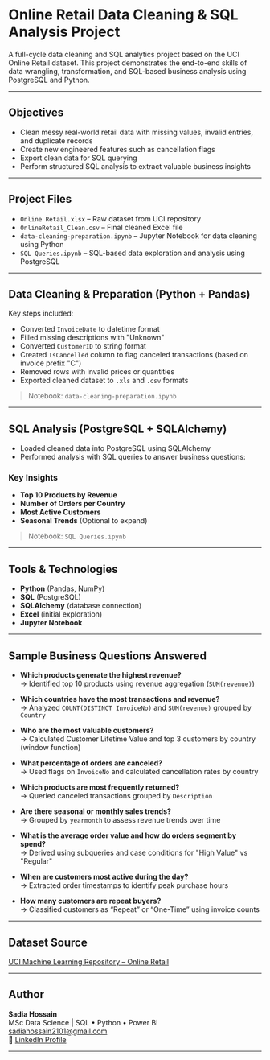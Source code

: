 # Online Retail Data Cleaning & SQL Analysis Project

A full-cycle data cleaning and SQL analytics project based on the UCI Online Retail dataset. This project demonstrates the end-to-end skills of data wrangling, transformation, and SQL-based business analysis using PostgreSQL and Python.

---

## Objectives

- Clean messy real-world retail data with missing values, invalid entries, and duplicate records
- Create new engineered features such as cancellation flags
- Export clean data for SQL querying
- Perform structured SQL analysis to extract valuable business insights

---

## Project Files

- `Online Retail.xlsx` – Raw dataset from UCI repository
- `OnlineRetail_Clean.csv` – Final cleaned Excel file
- `data-cleaning-preparation.ipynb` – Jupyter Notebook for data cleaning using Python
- `SQL Queries.ipynb` – SQL-based data exploration and analysis using PostgreSQL

---

## Data Cleaning & Preparation (Python + Pandas)

Key steps included:
- Converted `InvoiceDate` to datetime format
- Filled missing descriptions with "Unknown"
- Converted `CustomerID` to string format
- Created `IsCancelled` column to flag canceled transactions (based on invoice prefix "C")
- Removed rows with invalid prices or quantities
- Exported cleaned dataset to `.xls` and `.csv` formats

>  Notebook: `data-cleaning-preparation.ipynb`

---

## SQL Analysis (PostgreSQL + SQLAlchemy)

- Loaded cleaned data into PostgreSQL using SQLAlchemy
- Performed analysis with SQL queries to answer business questions:

### Key Insights
- **Top 10 Products by Revenue**
- **Number of Orders per Country**
- **Most Active Customers**
- **Seasonal Trends** (Optional to expand)

>  Notebook: `SQL Queries.ipynb`

---

## Tools & Technologies

- **Python** (Pandas, NumPy)
- **SQL** (PostgreSQL)
- **SQLAlchemy** (database connection)
- **Excel** (initial exploration)
- **Jupyter Notebook**

---

## Sample Business Questions Answered

-  **Which products generate the highest revenue?**  
  → Identified top 10 products using revenue aggregation (`SUM(revenue)`)

-  **Which countries have the most transactions and revenue?**  
  → Analyzed `COUNT(DISTINCT InvoiceNo)` and `SUM(revenue)` grouped by `Country`

-  **Who are the most valuable customers?**  
  → Calculated Customer Lifetime Value and top 3 customers by country (window function)

-  **What percentage of orders are canceled?**  
  → Used flags on `InvoiceNo` and calculated cancellation rates by country

-  **Which products are most frequently returned?**  
  → Queried canceled transactions grouped by `Description`

-  **Are there seasonal or monthly sales trends?**  
  → Grouped by `yearmonth` to assess revenue trends over time

-  **What is the average order value and how do orders segment by spend?**  
  → Derived using subqueries and case conditions for "High Value" vs "Regular"

-  **When are customers most active during the day?**  
  → Extracted order timestamps to identify peak purchase hours

-  **How many customers are repeat buyers?**  
  → Classified customers as “Repeat” or “One-Time” using invoice counts

---

## Dataset Source

[UCI Machine Learning Repository – Online Retail](https://archive.ics.uci.edu/ml/datasets/online+retail)

---

## Author

**Sadia Hossain**  
MSc Data Science | SQL • Python • Power BI  
sadiahossain2101@gmail.com  
🔗 [LinkedIn Profile](https://www.linkedin.com/in/sadia-hossain-297993251/)

---
